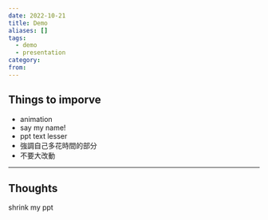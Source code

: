 ```yaml
---
date: 2022-10-21
title: Demo
aliases: []
tags:
  - demo
  - presentation
category: 
from: 
---
```

## Things to imporve
- animation
- say my name!
- ppt text lesser
- 強調自己多花時間的部分
- 不要大改動
---
## Thoughts

shrink my ppt


